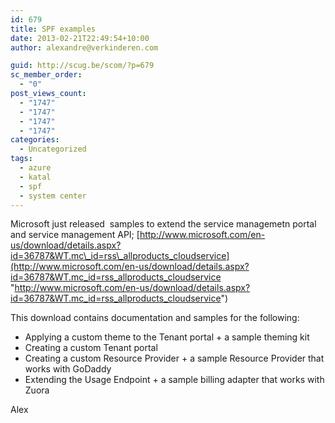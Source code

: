 ```yaml
---
id: 679
title: SPF examples
date: 2013-02-21T22:49:54+10:00
author: alexandre@verkinderen.com

guid: http://scug.be/scom/?p=679
sc_member_order:
  - "0"
post_views_count:
  - "1747"
  - "1747"
  - "1747"
  - "1747"
categories:
  - Uncategorized
tags:
  - azure
  - katal
  - spf
  - system center
---
```

Microsoft just released&#160; samples to extend the service managemetn portal and service management API; [http://www.microsoft.com/en-us/download/details.aspx?id=36787&WT.mc\_id=rss\_allproducts_cloudservice](http://www.microsoft.com/en-us/download/details.aspx?id=36787&WT.mc_id=rss_allproducts_cloudservice "http://www.microsoft.com/en-us/download/details.aspx?id=36787&WT.mc_id=rss_allproducts_cloudservice")

This download contains documentation and samples for the following:

  * Applying a custom theme to the Tenant portal + a sample theming kit 
  * Creating a custom Tenant portal 
  * Creating a custom Resource Provider + a sample Resource Provider that works with GoDaddy 
  * Extending the Usage Endpoint + a sample billing adapter that works with Zuora

Alex
